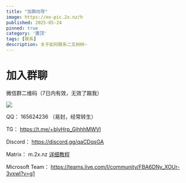 ```yaml
---
title: "加群向导"
image: https://eo-pic.2x.nz/h
published: 2025-05-24
pinned: true
category: '置顶'
tags: [联系]
description: 关于如何联系二叉树树~
---
```


# 加入群聊

微信群二维码（7日内有效，无效了踹我）

![](../assets/images/2025-08-07-03-21-24-7e7ef9cfe96c44171c559f87978c04e5.jpg)

QQ： 165624236 （易封，经常转生）

TG： https://t.me/+blyHrp_GihhhMWVl

Discord： https://discord.gg/qaCDqsGA

Matrix： m.2x.nz [详细教程](/posts/element/)

Microsoft Team： https://teams.live.com/l/community/FBA6DNy_XOUr-3vxwI?v=g1